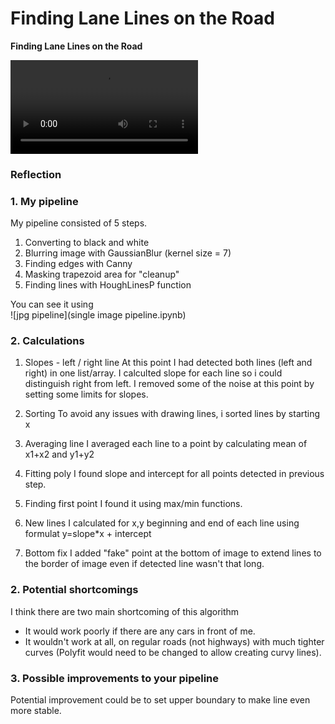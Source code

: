 # **Finding Lane Lines on the Road** 

**Finding Lane Lines on the Road**

![first video](solidWhiteRight_nosmooting.mp4)

### Reflection

### 1. My pipeline

My pipeline consisted of 5 steps. 
1) Converting to black and white
2) Blurring image with GaussianBlur (kernel size = 7)
3) Finding edges with Canny
4) Masking trapezoid area for "cleanup"
5) Finding lines with HoughLinesP function

You can see it using   
![jpg pipeline](single image pipeline.ipynb)

### 2. Calculations

1) Slopes - left / right line
At this point I had detected both lines (left and right) in one list/array.
I calculted slope for each line so i could distinguish right from left.
I removed some of the noise at this point by setting some limits for slopes.

2) Sorting 
To avoid any issues with drawing lines, i sorted lines by starting x

3) Averaging line
I averaged each line to a point by calculating mean of x1+x2 and y1+y2

4) Fitting poly
I found slope and intercept for all points detected in previous step. 

5) Finding first point 
I found it using max/min functions. 

6) New lines 
I calculated for x,y beginning and end of each line using formulat y=slope*x + intercept

7) Bottom fix
I added "fake" point at the bottom of image to extend lines to the border of image 
even if detected line wasn't that long.


### 2. Potential shortcomings 

I think there are two main shortcoming of this algorithm
- It would work poorly if there are any cars in front of me. 
- It wouldn't work at all, on regular roads (not highways) with much tighter curves 
(Polyfit would need to be changed to allow creating curvy lines).


### 3. Possible improvements to your pipeline

Potential improvement could be to set upper boundary to make line even more stable. 
